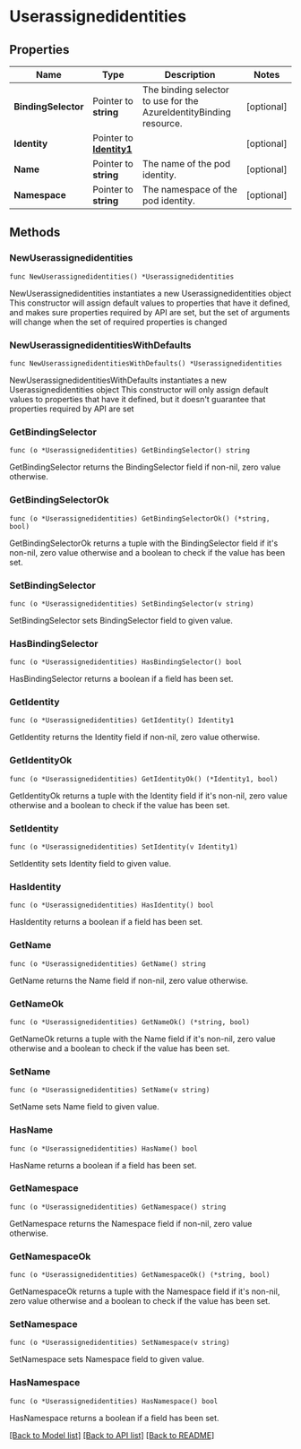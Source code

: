 # Userassignedidentities

## Properties

Name | Type | Description | Notes
------------ | ------------- | ------------- | -------------
**BindingSelector** | Pointer to **string** | The binding selector to use for the AzureIdentityBinding resource. | [optional] 
**Identity** | Pointer to [**Identity1**](Identity1.md) |  | [optional] 
**Name** | Pointer to **string** | The name of the pod identity. | [optional] 
**Namespace** | Pointer to **string** | The namespace of the pod identity. | [optional] 

## Methods

### NewUserassignedidentities

`func NewUserassignedidentities() *Userassignedidentities`

NewUserassignedidentities instantiates a new Userassignedidentities object
This constructor will assign default values to properties that have it defined,
and makes sure properties required by API are set, but the set of arguments
will change when the set of required properties is changed

### NewUserassignedidentitiesWithDefaults

`func NewUserassignedidentitiesWithDefaults() *Userassignedidentities`

NewUserassignedidentitiesWithDefaults instantiates a new Userassignedidentities object
This constructor will only assign default values to properties that have it defined,
but it doesn't guarantee that properties required by API are set

### GetBindingSelector

`func (o *Userassignedidentities) GetBindingSelector() string`

GetBindingSelector returns the BindingSelector field if non-nil, zero value otherwise.

### GetBindingSelectorOk

`func (o *Userassignedidentities) GetBindingSelectorOk() (*string, bool)`

GetBindingSelectorOk returns a tuple with the BindingSelector field if it's non-nil, zero value otherwise
and a boolean to check if the value has been set.

### SetBindingSelector

`func (o *Userassignedidentities) SetBindingSelector(v string)`

SetBindingSelector sets BindingSelector field to given value.

### HasBindingSelector

`func (o *Userassignedidentities) HasBindingSelector() bool`

HasBindingSelector returns a boolean if a field has been set.

### GetIdentity

`func (o *Userassignedidentities) GetIdentity() Identity1`

GetIdentity returns the Identity field if non-nil, zero value otherwise.

### GetIdentityOk

`func (o *Userassignedidentities) GetIdentityOk() (*Identity1, bool)`

GetIdentityOk returns a tuple with the Identity field if it's non-nil, zero value otherwise
and a boolean to check if the value has been set.

### SetIdentity

`func (o *Userassignedidentities) SetIdentity(v Identity1)`

SetIdentity sets Identity field to given value.

### HasIdentity

`func (o *Userassignedidentities) HasIdentity() bool`

HasIdentity returns a boolean if a field has been set.

### GetName

`func (o *Userassignedidentities) GetName() string`

GetName returns the Name field if non-nil, zero value otherwise.

### GetNameOk

`func (o *Userassignedidentities) GetNameOk() (*string, bool)`

GetNameOk returns a tuple with the Name field if it's non-nil, zero value otherwise
and a boolean to check if the value has been set.

### SetName

`func (o *Userassignedidentities) SetName(v string)`

SetName sets Name field to given value.

### HasName

`func (o *Userassignedidentities) HasName() bool`

HasName returns a boolean if a field has been set.

### GetNamespace

`func (o *Userassignedidentities) GetNamespace() string`

GetNamespace returns the Namespace field if non-nil, zero value otherwise.

### GetNamespaceOk

`func (o *Userassignedidentities) GetNamespaceOk() (*string, bool)`

GetNamespaceOk returns a tuple with the Namespace field if it's non-nil, zero value otherwise
and a boolean to check if the value has been set.

### SetNamespace

`func (o *Userassignedidentities) SetNamespace(v string)`

SetNamespace sets Namespace field to given value.

### HasNamespace

`func (o *Userassignedidentities) HasNamespace() bool`

HasNamespace returns a boolean if a field has been set.


[[Back to Model list]](../README.md#documentation-for-models) [[Back to API list]](../README.md#documentation-for-api-endpoints) [[Back to README]](../README.md)


